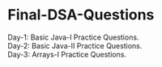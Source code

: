 # Final-DSA-Questions
Day-1: Basic Java-I Practice Questions.  <br>
Day-2: Basic Java-II Practice Questions. <br>
Day-3: Arrays-I Practice Questions.
